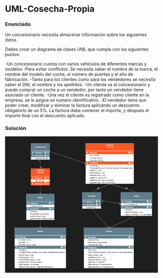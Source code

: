 # UML-Cosecha-Propia
### Enunciado
Un concesionario necesita almacenar información sobre los siguientes datos.

Debes crear un diagrama de clases UML que cumpla con los siguientes puntos:

-Un concesionario cuenta con varios vehículos de diferentes marcas y modelos
-Para evitar conflictos. Se necesita saber el nombre de la marca, el nombre del modelo del coche, el número de puertas y el año de fabricación.
-Tanto para los clientes como para los vendedores se necesita saber el DNI, el nombre y los apellidos.
-Un cliente va al concesionario y puede comprar un coche a un vendedor, por tanto un vendedor tiene asociado un cliente.
-Una vez el cliente es registrado como cliente en la empresa, se le asigna un numero identificativo.
-El vendedor tiene que poder crear, modificar y eliminar la factura aplicando un descuento obligatorio de un 5%. La factura debe contener el importe, y después el importe final con el descuento aplicado.

### Solución
![solucion](diagramacosecha.png)

